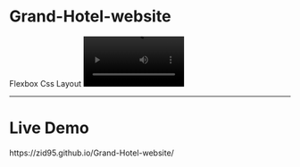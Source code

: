 <h1> Grand-Hotel-website </h1>

Flexbox Css Layout
<video src='https://github.com/Zid95/Grand-Hotel-website/blob/main/showing.mp4' width=180/>
<hr>
<h1>  Live Demo  </h1>
https://zid95.github.io/Grand-Hotel-website/
